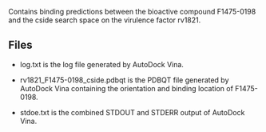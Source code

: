 Contains binding predictions between the bioactive compound F1475-0198 and the cside search space on the virulence factor rv1821.

## Files

- log.txt is the log file generated by AutoDock Vina.

- rv1821_F1475-0198_cside.pdbqt is the PDBQT file generated by AutoDock Vina containing the orientation and binding location of F1475-0198.

- stdoe.txt is the combined STDOUT and STDERR output of AutoDock Vina.

